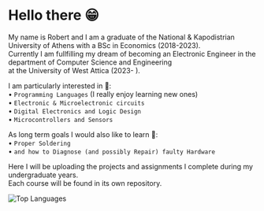 # Hello there 😁

My name is Robert and I am a graduate of the National & Kapodistrian University of Athens with a BSc in Economics (2018-2023).  
Currently I am fullfilling my dream of becoming an Electronic Engineer in the department of Computer Science and Engineering  
at the University of West Attica (2023- ).

I am particularly interested in 👀:  
• `Programming Languages` (I really enjoy learning new ones)  
• `Electronic & Microelectronic circuits`  
• `Digital Electronics and Logic Design`  
• `Microcontrollers and Sensors`  

As long term goals I would also like to learn 🎯:  
• `Proper Soldering`  
• `and how to Diagnose (and possibly Repair) faulty Hardware`  

Here I will be uploading the projects and assignments I complete during my undergraduate years.  
Each course will be found in its own repository.

![Top Languages](https://github-readme-stats.vercel.app/api/top-langs/?username=ConRoXP&theme=github_dark&layout=compact&hide_border=true&langs_count=8&card_width=510)
